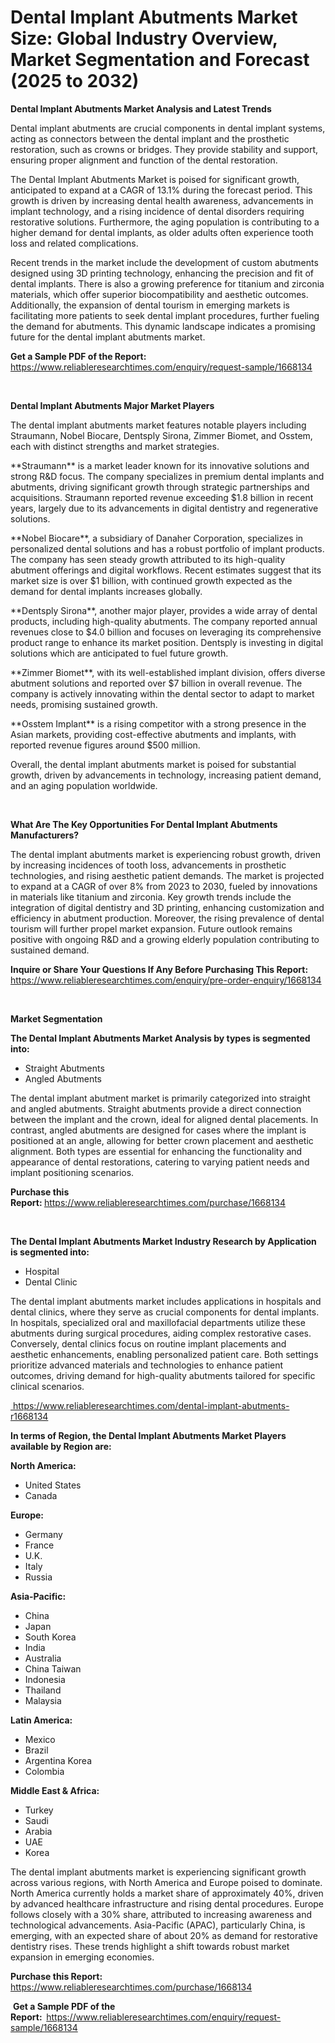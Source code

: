 <p><h1>Dental Implant Abutments Market Size: Global Industry Overview, Market Segmentation and Forecast (2025 to 2032)</h1></p><p><strong>Dental Implant Abutments Market Analysis and Latest Trends</strong></p>
<p><p>Dental implant abutments are crucial components in dental implant systems, acting as connectors between the dental implant and the prosthetic restoration, such as crowns or bridges. They provide stability and support, ensuring proper alignment and function of the dental restoration.</p><p>The Dental Implant Abutments Market is poised for significant growth, anticipated to expand at a CAGR of 13.1% during the forecast period. This growth is driven by increasing dental health awareness, advancements in implant technology, and a rising incidence of dental disorders requiring restorative solutions. Furthermore, the aging population is contributing to a higher demand for dental implants, as older adults often experience tooth loss and related complications.</p><p>Recent trends in the market include the development of custom abutments designed using 3D printing technology, enhancing the precision and fit of dental implants. There is also a growing preference for titanium and zirconia materials, which offer superior biocompatibility and aesthetic outcomes. Additionally, the expansion of dental tourism in emerging markets is facilitating more patients to seek dental implant procedures, further fueling the demand for abutments. This dynamic landscape indicates a promising future for the dental implant abutments market.</p></p>
<p><strong>Get a Sample PDF of the Report:&nbsp;</strong> <a href="https://www.reliableresearchtimes.com/enquiry/request-sample/1668134?utm_campaign=3385&utm_medium=2&utm_source=Github&utm_content=ia&utm_term=17042025&utm_id=dental-implant-abutments">https://www.reliableresearchtimes.com/enquiry/request-sample/1668134</a></p>
<p>&nbsp;</p>
<p><strong>Dental Implant Abutments Major Market Players</strong></p>
<p><p>The dental implant abutments market features notable players including Straumann, Nobel Biocare, Dentsply Sirona, Zimmer Biomet, and Osstem, each with distinct strengths and market strategies.</p><p>**Straumann** is a market leader known for its innovative solutions and strong R&D focus. The company specializes in premium dental implants and abutments, driving significant growth through strategic partnerships and acquisitions. Straumann reported revenue exceeding $1.8 billion in recent years, largely due to its advancements in digital dentistry and regenerative solutions.</p><p>**Nobel Biocare**, a subsidiary of Danaher Corporation, specializes in personalized dental solutions and has a robust portfolio of implant products. The company has seen steady growth attributed to its high-quality abutment offerings and digital workflows. Recent estimates suggest that its market size is over $1 billion, with continued growth expected as the demand for dental implants increases globally.</p><p>**Dentsply Sirona**, another major player, provides a wide array of dental products, including high-quality abutments. The company reported annual revenues close to $4.0 billion and focuses on leveraging its comprehensive product range to enhance its market position. Dentsply is investing in digital solutions which are anticipated to fuel future growth.</p><p>**Zimmer Biomet**, with its well-established implant division, offers diverse abutment solutions and reported over $7 billion in overall revenue. The company is actively innovating within the dental sector to adapt to market needs, promising sustained growth.</p><p>**Osstem Implant** is a rising competitor with a strong presence in the Asian markets, providing cost-effective abutments and implants, with reported revenue figures around $500 million.</p><p>Overall, the dental implant abutments market is poised for substantial growth, driven by advancements in technology, increasing patient demand, and an aging population worldwide.</p></p>
<p>&nbsp;</p>
<p><strong>What Are The Key Opportunities For Dental Implant Abutments Manufacturers?</strong></p>
<p><p>The dental implant abutments market is experiencing robust growth, driven by increasing incidences of tooth loss, advancements in prosthetic technologies, and rising aesthetic patient demands. The market is projected to expand at a CAGR of over 8% from 2023 to 2030, fueled by innovations in materials like titanium and zirconia. Key growth trends include the integration of digital dentistry and 3D printing, enhancing customization and efficiency in abutment production. Moreover, the rising prevalence of dental tourism will further propel market expansion. Future outlook remains positive with ongoing R&D and a growing elderly population contributing to sustained demand.</p></p>
<p><strong>Inquire or Share Your Questions If Any Before Purchasing This Report:</strong> <a href="https://www.reliableresearchtimes.com/enquiry/pre-order-enquiry/1668134?utm_campaign=3385&utm_medium=2&utm_source=Github&utm_content=ia&utm_term=17042025&utm_id=dental-implant-abutments">https://www.reliableresearchtimes.com/enquiry/pre-order-enquiry/1668134</a></p>
<p>&nbsp;</p>
<p><strong>Market Segmentation</strong></p>
<p><strong>The Dental Implant Abutments Market Analysis by types is segmented into:</strong></p>
<p><ul><li>Straight Abutments</li><li>Angled Abutments</li></ul></p>
<p><p>The dental implant abutment market is primarily categorized into straight and angled abutments. Straight abutments provide a direct connection between the implant and the crown, ideal for aligned dental placements. In contrast, angled abutments are designed for cases where the implant is positioned at an angle, allowing for better crown placement and aesthetic alignment. Both types are essential for enhancing the functionality and appearance of dental restorations, catering to varying patient needs and implant positioning scenarios.</p></p>
<p><strong>Purchase this Report:&nbsp;</strong><a href="https://www.reliableresearchtimes.com/purchase/1668134?utm_campaign=3385&utm_medium=2&utm_source=Github&utm_content=ia&utm_term=17042025&utm_id=dental-implant-abutments">https://www.reliableresearchtimes.com/purchase/1668134</a></p>
<p>&nbsp;</p>
<p><strong>The Dental Implant Abutments Market Industry Research by Application is segmented into:</strong></p>
<p><ul><li>Hospital</li><li>Dental Clinic</li></ul></p>
<p><p>The dental implant abutments market includes applications in hospitals and dental clinics, where they serve as crucial components for dental implants. In hospitals, specialized oral and maxillofacial departments utilize these abutments during surgical procedures, aiding complex restorative cases. Conversely, dental clinics focus on routine implant placements and aesthetic enhancements, enabling personalized patient care. Both settings prioritize advanced materials and technologies to enhance patient outcomes, driving demand for high-quality abutments tailored for specific clinical scenarios.</p></p>
<p><a href="https://www.reliableresearchtimes.com/dental-implant-abutments-r1668134?utm_campaign=3385&utm_medium=2&utm_source=Github&utm_content=ia&utm_term=17042025&utm_id=dental-implant-abutments">&nbsp;https://www.reliableresearchtimes.com/dental-implant-abutments-r1668134</a></p>
<p><strong>In terms of Region, the Dental Implant Abutments Market Players available by Region are:</strong></p>
<p>
    <p> <strong> North America: </strong>
        <ul>
            <li>United States</li>
            <li>Canada</li>
        </ul>
        </p> 
    <p> <strong> Europe: </strong>
        <ul>
            <li>Germany</li>
            <li>France</li>
            <li>U.K.</li>
            <li>Italy</li>
            <li>Russia</li>
        </ul>
        </p> 
    <p> <strong> Asia-Pacific: </strong>
        <ul>
            <li>China</li>
            <li>Japan</li>
            <li>South Korea</li>
            <li>India</li>
            <li>Australia</li>
            <li>China Taiwan</li>
            <li>Indonesia</li>
            <li>Thailand</li>
            <li>Malaysia</li>
        </ul>
        </p> 
    <p> <strong> Latin America: </strong>
        <ul>
            <li>Mexico</li>
            <li>Brazil</li>
            <li>Argentina Korea</li>
            <li>Colombia</li>
        </ul>
        </p> 
    <p> <strong> Middle East & Africa: </strong>
        <ul>
            <li>Turkey</li>
            <li>Saudi</li>
            <li>Arabia</li>
            <li>UAE</li>
            <li>Korea</li>
        </ul>
    </p>
    </p>
<p><p>The dental implant abutments market is experiencing significant growth across various regions, with North America and Europe poised to dominate. North America currently holds a market share of approximately 40%, driven by advanced healthcare infrastructure and rising dental procedures. Europe follows closely with a 30% share, attributed to increasing awareness and technological advancements. Asia-Pacific (APAC), particularly China, is emerging, with an expected share of about 20% as demand for restorative dentistry rises. These trends highlight a shift towards robust market expansion in emerging economies.</p></p>
<p><strong>Purchase this Report: </strong><a href="https://www.reliableresearchtimes.com/purchase/1668134?utm_campaign=3385&utm_medium=2&utm_source=Github&utm_content=ia&utm_term=17042025&utm_id=dental-implant-abutments">https://www.reliableresearchtimes.com/purchase/1668134</a></p>
<p>&nbsp;<strong>Get a Sample PDF of the Report:&nbsp;&nbsp;</strong><a href="https://www.reliableresearchtimes.com/enquiry/request-sample/1668134?utm_campaign=3385&utm_medium=2&utm_source=Github&utm_content=ia&utm_term=17042025&utm_id=dental-implant-abutments">https://www.reliableresearchtimes.com/enquiry/request-sample/1668134</a></p>
<p><strong></strong></p>
<p><p></p><p></p><p></p></p>